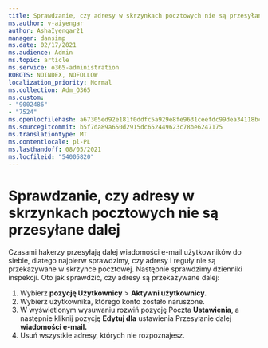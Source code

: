 ```yaml
---
title: Sprawdzanie, czy adresy w skrzynkach pocztowych nie są przesyłane dalej
ms.author: v-aiyengar
author: AshaIyengar21
manager: dansimp
ms.date: 02/17/2021
ms.audience: Admin
ms.topic: article
ms.service: o365-administration
ROBOTS: NOINDEX, NOFOLLOW
localization_priority: Normal
ms.collection: Adm_O365
ms.custom:
- "9002486"
- "7524"
ms.openlocfilehash: a67305ed92e181f0ddfc5a929e8fe9631ceefdc99dea34118bc99975461f3868
ms.sourcegitcommit: b5f7da89a650d2915dc652449623c78be6247175
ms.translationtype: MT
ms.contentlocale: pl-PL
ms.lasthandoff: 08/05/2021
ms.locfileid: "54005820"
---
```

# <a name="check-for-forwarding-addresses-on-mailboxes"></a>Sprawdzanie, czy adresy w skrzynkach pocztowych nie są przesyłane dalej

Czasami hakerzy przesyłają dalej wiadomości e-mail użytkowników do siebie, dlatego najpierw sprawdzimy, czy adresy i reguły nie są przekazywane w skrzynce pocztowej. Następnie sprawdzimy dzienniki inspekcji. Oto jak sprawdzić, czy adresy są przekazywane dalej:

1. Wybierz **pozycję Użytkownicy**  >  **Aktywni użytkownicy.**
1. Wybierz użytkownika, którego konto zostało naruszone.
1. W wyświetlonym wysuwaniu rozwiń pozycję Poczta **Ustawienia**, a następnie kliknij pozycję **Edytuj dla** ustawienia Przesyłanie dalej **wiadomości e-mail.**
1. Usuń wszystkie adresy, których nie rozpoznajesz.